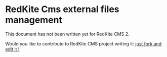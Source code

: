 # RedKite Cms external files management
This document has not been written yet for RedKite CMS 2. 

Would you like to contribute to RedKite CMS project writing it: [just fork and edit it !](https://github.com/redkite-labs/RedKiteCms/edit/master/docs/book/redkite-cms-external-files-management.md)